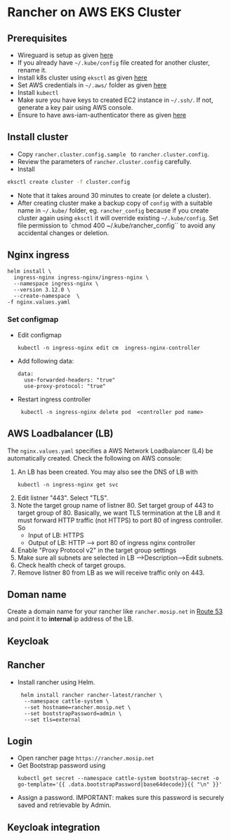 # Rancher on AWS EKS Cluster

## Prerequisites
* Wireguard is setup as given [here](../README.md#wireguard)
* If you already have `~/.kube/config` file created for another cluster, rename it.
* Install k8s cluster using `eksctl` as given [here](https://docs.aws.amazon.com/eks/latest/userguide/eksctl.html)
* Set AWS credentials in `~/.aws/` folder as given [here](https://docs.aws.amazon.com/cli/latest/userguide/cli-configure-files.html)
* Install `kubectl`
* Make sure you have keys to created EC2 instance in `~/.ssh/`. If not, generate a key pair using AWS console.
* Ensure to have aws-iam-authenticator there as given [here](https://docs.aws.amazon.com/eks/latest/userguide/install-aws-iam-authenticator.html)

## Install cluster
* Copy `rancher.cluster.config.sample ` to `rancher.cluster.config`.  
* Review the parameters of `rancher.cluster.config` carefully.
* Install
```sh
eksctl create cluster -f cluster.config
```
* Note that it takes around 30 minutes to create (or delete a cluster).
* After creating cluster make a backup copy of `config` with a suitable name in `~/.kube/` folder, eg. `rancher_config` because if you create cluster again using `eksctl` it will override existing `~/.kube/config`. Set file permission to `chmod 400 ~/.kube/rancher_config`` to avoid any accidental changes or deletion.

## Nginx ingress
```
helm install \                               
  ingress-nginx ingress-nginx/ingress-nginx \
  --namespace ingress-nginx \
  --version 3.12.0 \
  --create-namespace  \
-f nginx.values.yaml
```

### Set configmap 
* Edit configmap
    ```
    kubectl -n ingress-nginx edit cm  ingress-nginx-controller
    ```
* Add following data:
    ```
    data:
      use-forwarded-headers: "true"
      use-proxy-protocol: "true"
    ```
* Restart ingress controller
    ```
     kubectl -n ingress-nginx delete pod  <controller pod name> 
    ```
## AWS Loadbalancer (LB)
The `nginx.values.yaml` specifies a AWS Network Loadbalancer (L4) be automatically created.  Check the following on AWS console:

1. An LB has been created. You may also see the DNS of LB with
    ```
    kubectl -n ingress-nginx get svc
    ```
1. Edit listner "443".  Select "TLS". 
1. Note the target group name of listner 80. Set target group of 443 to target group of 80.  Basically, we want TLS termination at the LB and it must forward HTTP traffic (not HTTPS) to port 80 of ingress controller.  So 
    * Input of LB:  HTTPS
    * Output of LB: HTTP --> port 80 of ingress nginx controller
1. Enable "Proxy Protocol v2" in the target group settings 
1. Make sure all subnets are selected in LB -->Description-->Edit subnets.
1. Check health check of target groups.
1. Remove listner 80 from LB as we will receive traffic only on 443.

## Doman name
Create a domain name for your rancher like `rancher.mosip.net` in [Route 53](https://aws.amazon.com/route53/) and point it to **internal** ip address of the LB.  

## Keycloak 

## Rancher
* Install rancher using Helm.
    ```
     helm install rancher rancher-latest/rancher \
      --namespace cattle-system \
      --set hostname=rancher.mosip.net \
      --set bootstrapPassword=admin \
      --set tls=external
    ```
## Login 
* Open rancher page `https://rancher.mosip.net`
* Get Bootstrap password using
    ```
    kubectl get secret --namespace cattle-system bootstrap-secret -o go-template='{{ .data.bootstrapPassword|base64decode}}{{ "\n" }}'
    ```
* Assign a password.  IMPORTANT: makes sure this password is securely saved and retrievable by Admin.

## Keycloak integration
